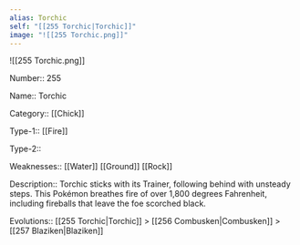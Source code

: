 ```yaml
---
alias: Torchic
self: "[[255 Torchic|Torchic]]"
image: "![[255 Torchic.png]]"
---
```


![[255 Torchic.png]]


Number:: 255

Name:: Torchic

Category:: [[Chick]]

Type-1:: [[Fire]]

Type-2:: 

Weaknesses:: [[Water]] [[Ground]] [[Rock]]

Description:: Torchic sticks with its Trainer, following behind with unsteady steps. This Pokémon breathes fire of over 1,800 degrees Fahrenheit, including fireballs that leave the foe scorched black.

Evolutions:: [[255 Torchic|Torchic]] > [[256 Combusken|Combusken]] > [[257 Blaziken|Blaziken]]